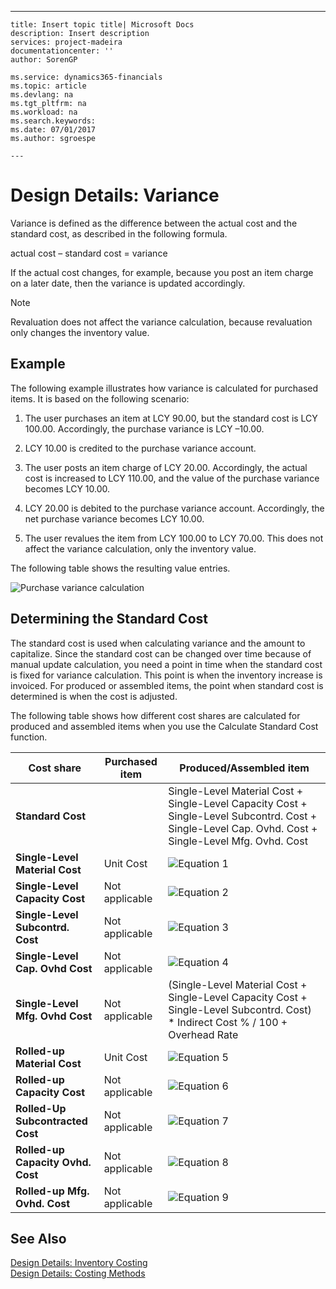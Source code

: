 ---
    title: Insert topic title| Microsoft Docs
    description: Insert description
    services: project-madeira
    documentationcenter: ''
    author: SorenGP

    ms.service: dynamics365-financials
    ms.topic: article
    ms.devlang: na
    ms.tgt_pltfrm: na
    ms.workload: na
    ms.search.keywords:
    ms.date: 07/01/2017
    ms.author: sgroespe

    ---
# Design Details: Variance
Variance is defined as the difference between the actual cost and the standard cost, as described in the following formula.  
  
 actual cost – standard cost \= variance  
  
 If the actual cost changes, for example, because you post an item charge on a later date, then the variance is updated accordingly.  
  
> [!NOTE]  
>  Revaluation does not affect the variance calculation, because revaluation only changes the inventory value.  
  
## Example  
 The following example illustrates how variance is calculated for purchased items. It is based on the following scenario:  
  
1.  The user purchases an item at LCY 90.00, but the standard cost is LCY 100.00. Accordingly, the purchase variance is LCY –10.00.  
  
2.  LCY 10.00 is credited to the purchase variance account.  
  
3.  The user posts an item charge of LCY 20.00. Accordingly, the actual cost is increased to LCY 110.00, and the value of the purchase variance becomes LCY 10.00.  
  
4.  LCY 20.00 is debited to the purchase variance account. Accordingly, the net purchase variance becomes LCY 10.00.  
  
5.  The user revalues the item from LCY 100.00 to LCY 70.00. This does not affect the variance calculation, only the inventory value.  
  
 The following table shows the resulting value entries.  
  
 ![Purchase variance calculation](../ApplicationDesign/media/design_details_inventory_costing_11_purchase_variance.png "design\_details\_inventory\_costing\_11\_purchase\_variance")  
  
## Determining the Standard Cost  
 The standard cost is used when calculating variance and the amount to capitalize. Since the standard cost can be changed over time because of manual update calculation, you need a point in time when the standard cost is fixed for variance calculation. This point is when the inventory increase is invoiced. For produced or assembled items, the point when standard cost is determined is when the cost is adjusted.  
  
 The following table shows how different cost shares are calculated for produced and assembled items when you use the Calculate Standard Cost function.  
  
|Cost share|Purchased item|Produced\/Assembled item|  
|----------------|--------------------|------------------------------|  
|**Standard Cost**||Single-Level Material Cost \+ Single-Level Capacity Cost \+ Single-Level Subcontrd. Cost \+ Single-Level Cap. Ovhd. Cost \+ Single-Level Mfg. Ovhd. Cost|  
|**Single-Level Material Cost**|Unit Cost|![Equation 1](../ApplicationDesign/media/design_details_inventory_costing_11_equation_1.png "design\_details\_inventory\_costing\_11\_equation\_1")|  
|**Single-Level Capacity Cost**|Not applicable|![Equation 2](../ApplicationDesign/media/design_details_inventory_costing_11_equation_2.png "design\_details\_inventory\_costing\_11\_equation\_2")|  
|**Single-Level Subcontrd. Cost**|Not applicable|![Equation 3](../ApplicationDesign/media/design_details_inventory_costing_11_equation_3.png "design\_details\_inventory\_costing\_11\_equation\_3")|  
|**Single-Level Cap. Ovhd Cost**|Not applicable|![Equation 4](../ApplicationDesign/media/design_details_inventory_costing_11_equation_4.png "design\_details\_inventory\_costing\_11\_equation\_4")|  
|**Single-Level Mfg. Ovhd Cost**|Not applicable|\(Single-Level Material Cost \+ Single-Level Capacity Cost \+ Single-Level Subcontrd. Cost\) \* Indirect Cost % \/ 100 \+ Overhead Rate|  
|**Rolled-up Material Cost**|Unit Cost|![Equation 5](../ApplicationDesign/media/design_details_inventory_costing_11_equation_5.png "design\_details\_inventory\_costing\_11\_equation\_5")|  
|**Rolled-up Capacity Cost**|Not applicable|![Equation 6](../ApplicationDesign/media/design_details_inventory_costing_11_equation_6.png "design\_details\_inventory\_costing\_11\_equation\_6")|  
|**Rolled-Up Subcontracted Cost**|Not applicable|![Equation 7](../ApplicationDesign/media/design_details_inventory_costing_11_equation_7.png "design\_details\_inventory\_costing\_11\_equation\_7")|  
|**Rolled-up Capacity Ovhd. Cost**|Not applicable|![Equation 8](../ApplicationDesign/media/design_details_inventory_costing_11_equation_8.png "design\_details\_inventory\_costing\_11\_equation\_8")|  
|**Rolled-up Mfg. Ovhd. Cost**|Not applicable|![Equation 9](../ApplicationDesign/media/design_details_inventory_costing_11_equation_9.png "design\_details\_inventory\_costing\_11\_equation\_9")|  
  
## See Also  
 [Design Details: Inventory Costing](../ApplicationDesign/design-details-inventory-costing.md)   
 [Design Details: Costing Methods](../ApplicationDesign/design-details-costing-methods.md)